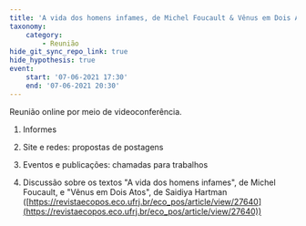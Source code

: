 ```yaml
---
title: 'A vida dos homens infames, de Michel Foucault & Vênus em Dois Atos, Saidiya Hartman'
taxonomy:
    category:
        - Reunião
hide_git_sync_repo_link: true
hide_hypothesis: true
event:
    start: '07-06-2021 17:30'
    end: '07-06-2021 20:30'
---
```


Reunião online por meio de videoconferência.

1. Informes

2. Site e redes: propostas de postagens

3. Eventos e publicações: chamadas para trabalhos

4. Discussão sobre os textos "A vida dos homens infames", de Michel Foucault, e "Vênus em Dois Atos", de Saidiya Hartman ([https://revistaecopos.eco.ufrj.br/eco_pos/article/view/27640](https://revistaecopos.eco.ufrj.br/eco_pos/article/view/27640))